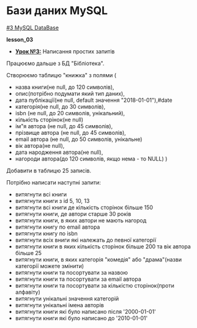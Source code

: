 # Бази даних MySQL
[#3 MySQL DataBase](https://github.com/AnD-FLuX/3_MySQL)

**lesson_03**

* **[Урок №3:](https://github.com/AnD-FLuX/3_MySQL/tree/mysql_lesson_03)**
Написання простих запитів

Працюємо дальше з БД "Бібліотека".

Створюємо таблицю "книжка" з полями (

- назва книги(не null, до 120 символів), 
- опис(потрібно подумати який тип даних), 
- дата публікації(не null, default значення "2018-01-01"),#date
- категорія(не null, до 30 символів),
- isbn (не null, до 20 символів, унікальний),
- кількість сторінок(не null)
- ім"я автора (не null, до 45 символів), 
- прізвище автора (не null, до 45 символів), 
- email автора (не null, до 50 символів, унікальне)
- вік автора(не null),
- дата народження автора(не null),
- нагороди автора(до 120 символів, якщо нема - то NULL)
)

Добавити в таблицю 25 записів.

Потрібно написати наступні запити:

- витягнути всі книги
- витягнути книги з id 5, 10, 13
- витягнути всі книги де кількість сторінок більше 150
- витягнути книги, де автори старше 30 років
- витягнути книги, в яких автори не мають нагород
- витягнути книгу по email автора
- витягнути книгу по isbn
- витягнути всіх вниги які належать до певної категорії
- витягнути книги в яких кількість сторінок більше 200 та вік автора більше 25
- витягнути книги, в яких категорія "комедія" або "драма"(назви категорії можете змінити)
- витягнути книги та посортувати за назвою
- витягнути книги та посортувати за email автора
- витягнути книги та посортувати за кількістю сторінок(проти алфавіту)
- витягнути унікальні значення категорій
- витягнути унікальні імена авторів
- витягнути книги які було написано після '2000-01-01'
- витягнути книги які було написано до '2010-01-01'